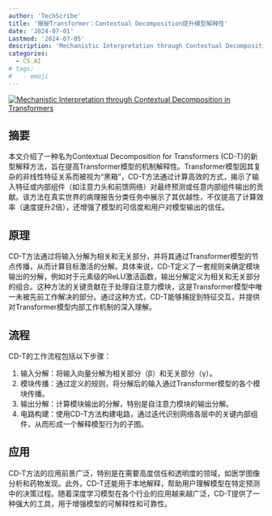 ```yaml
---
author: 'TechScribe'
title: '揭秘Transformer：Contextual Decomposition提升模型解释性'
date: '2024-07-01'
Lastmod: '2024-07-05'
description: 'Mechanistic Interpretation through Contextual Decomposition in Transformers'
categories:
  - CS.AI
# tags:
#   - emoji
---
```


[![Mechanistic Interpretation through Contextual Decomposition in Transformers](https://arxiv-research-1301205113.cos.ap-guangzhou.myqcloud.com/images/2407.00886v1.pdf_0.jpg)](https://arxiv.org/abs/2407.00886v1)

## 摘要

本文介绍了一种名为Contextual Decomposition for Transformers (CD-T)的新型解释方法，旨在提高Transformer模型的机制解释性。Transformer模型因其复杂的非线性特征关系而被视为“黑箱”，CD-T方法通过计算高效的方式，揭示了输入特征或内部组件（如注意力头和前馈网络）对最终预测或任意内部组件输出的贡献。该方法在真实世界的病理报告分类任务中展示了其优越性，不仅提高了计算效率（速度提升2倍），还增强了模型的可信度和用户对模型输出的信任。<!--more-->

## 原理

CD-T方法通过将输入分解为相关和无关部分，并将其通过Transformer模型的节点传播，从而计算目标激活的分解。具体来说，CD-T定义了一套规则来确定模块输出的分解，例如对于元素级的ReLU激活函数，输出分解定义为相关和无关部分的组合。这种方法的关键贡献在于处理自注意力模块，这是Transformer模型中唯一未被先前工作解决的部分。通过这种方式，CD-T能够捕捉到特征交互，并提供对Transformer模型内部工作机制的深入理解。

## 流程

CD-T的工作流程包括以下步骤：
1. 输入分解：将输入向量分解为相关部分（β）和无关部分（γ）。
2. 模块传播：通过定义的规则，将分解后的输入通过Transformer模型的各个模块传播。
3. 输出分解：计算模块输出的分解，特别是自注意力模块的输出分解。
4. 电路构建：使用CD-T方法构建电路，通过迭代识别网络各层中的关键内部组件，从而形成一个解释模型行为的子图。

## 应用

CD-T方法的应用前景广泛，特别是在需要高度信任和透明度的领域，如医学图像分析和药物发现。此外，CD-T还能用于本地解释，帮助用户理解模型在特定预测中的决策过程。随着深度学习模型在各个行业的应用越来越广泛，CD-T提供了一种强大的工具，用于增强模型的可解释性和可靠性。